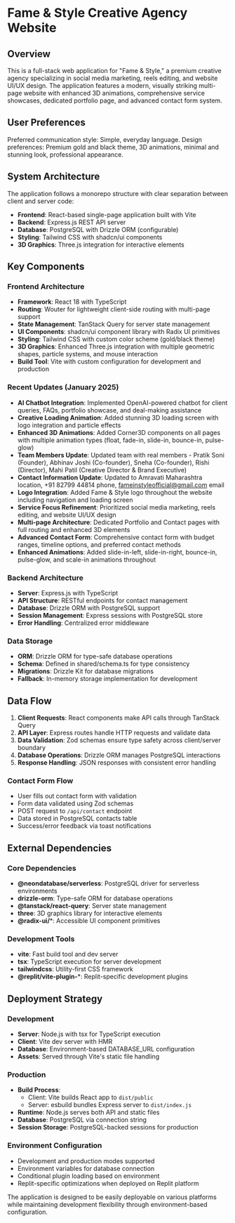 # Fame & Style Creative Agency Website

## Overview

This is a full-stack web application for "Fame & Style," a premium creative agency specializing in social media marketing, reels editing, and website UI/UX design. The application features a modern, visually striking multi-page website with enhanced 3D animations, comprehensive service showcases, dedicated portfolio page, and advanced contact form system.

## User Preferences

Preferred communication style: Simple, everyday language.
Design preferences: Premium gold and black theme, 3D animations, minimal and stunning look, professional appearance.

## System Architecture

The application follows a monorepo structure with clear separation between client and server code:

- **Frontend**: React-based single-page application built with Vite
- **Backend**: Express.js REST API server
- **Database**: PostgreSQL with Drizzle ORM (configurable)
- **Styling**: Tailwind CSS with shadcn/ui components
- **3D Graphics**: Three.js integration for interactive elements

## Key Components

### Frontend Architecture
- **Framework**: React 18 with TypeScript
- **Routing**: Wouter for lightweight client-side routing with multi-page support
- **State Management**: TanStack Query for server state management
- **UI Components**: shadcn/ui component library with Radix UI primitives
- **Styling**: Tailwind CSS with custom color scheme (gold/black theme)
- **3D Graphics**: Enhanced Three.js integration with multiple geometric shapes, particle systems, and mouse interaction
- **Build Tool**: Vite with custom configuration for development and production

### Recent Updates (January 2025)
- **AI Chatbot Integration**: Implemented OpenAI-powered chatbot for client queries, FAQs, portfolio showcase, and deal-making assistance
- **Creative Loading Animation**: Added stunning 3D loading screen with logo integration and particle effects
- **Enhanced 3D Animations**: Added Corner3D components on all pages with multiple animation types (float, fade-in, slide-in, bounce-in, pulse-glow)
- **Team Members Update**: Updated team with real members - Pratik Soni (Founder), Abhinav Joshi (Co-founder), Sneha (Co-founder), Rishi (Director), Mahi Patil (Creative Director & Brand Executive)
- **Contact Information Update**: Updated to Amravati Maharashtra location, +91 82799 44814 phone, fameinstyleofficial@gmail.com email
- **Logo Integration**: Added Fame & Style logo throughout the website including navigation and loading screen
- **Service Focus Refinement**: Prioritized social media marketing, reels editing, and website UI/UX design
- **Multi-page Architecture**: Dedicated Portfolio and Contact pages with full routing and enhanced 3D elements
- **Advanced Contact Form**: Comprehensive contact form with budget ranges, timeline options, and preferred contact methods
- **Enhanced Animations**: Added slide-in-left, slide-in-right, bounce-in, pulse-glow, and scale-in animations throughout

### Backend Architecture
- **Server**: Express.js with TypeScript
- **API Structure**: RESTful endpoints for contact management
- **Database**: Drizzle ORM with PostgreSQL support
- **Session Management**: Express sessions with PostgreSQL store
- **Error Handling**: Centralized error middleware

### Data Storage
- **ORM**: Drizzle ORM for type-safe database operations
- **Schema**: Defined in shared/schema.ts for type consistency
- **Migrations**: Drizzle Kit for database migrations
- **Fallback**: In-memory storage implementation for development

## Data Flow

1. **Client Requests**: React components make API calls through TanStack Query
2. **API Layer**: Express routes handle HTTP requests and validate data
3. **Data Validation**: Zod schemas ensure type safety across client/server boundary
4. **Database Operations**: Drizzle ORM manages PostgreSQL interactions
5. **Response Handling**: JSON responses with consistent error handling

### Contact Form Flow
- User fills out contact form with validation
- Form data validated using Zod schemas
- POST request to `/api/contact` endpoint
- Data stored in PostgreSQL contacts table
- Success/error feedback via toast notifications

## External Dependencies

### Core Dependencies
- **@neondatabase/serverless**: PostgreSQL driver for serverless environments
- **drizzle-orm**: Type-safe ORM for database operations
- **@tanstack/react-query**: Server state management
- **three**: 3D graphics library for interactive elements
- **@radix-ui/***: Accessible UI component primitives

### Development Tools
- **vite**: Fast build tool and dev server
- **tsx**: TypeScript execution for server development
- **tailwindcss**: Utility-first CSS framework
- **@replit/vite-plugin-***: Replit-specific development plugins

## Deployment Strategy

### Development
- **Server**: Node.js with tsx for TypeScript execution
- **Client**: Vite dev server with HMR
- **Database**: Environment-based DATABASE_URL configuration
- **Assets**: Served through Vite's static file handling

### Production
- **Build Process**: 
  - Client: Vite builds React app to `dist/public`
  - Server: esbuild bundles Express server to `dist/index.js`
- **Runtime**: Node.js serves both API and static files
- **Database**: PostgreSQL via connection string
- **Session Storage**: PostgreSQL-backed sessions for production

### Environment Configuration
- Development and production modes supported
- Environment variables for database connection
- Conditional plugin loading based on environment
- Replit-specific optimizations when deployed on Replit platform

The application is designed to be easily deployable on various platforms while maintaining development flexibility through environment-based configuration.